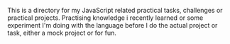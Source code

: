 This is a directory for my JavaScript related practical tasks, challenges or practical projects. Practising knowledge i recently learned or some experiment I'm doing with the language before I do the actual project or task, either a mock project or for fun.
